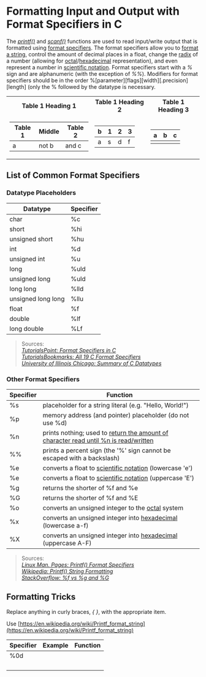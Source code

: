 # Formatting Input and Output with Format Specifiers in C
The [_printf()_](https://www.tutorialspoint.com/c_standard_library/c_function_printf.htm) and [_scanf()_](https://www.tutorialspoint.com/c_standard_library/c_function_scanf.htm)
functions are used to read input/write output that is formatted using [format specifiers](https://tutorialsbookmarks.com/format-specifiers-in-c/). The format specifiers
allow you to [format a string](https://www.cprogramming.com/tutorial/printf-format-strings.html), control the amount of decimal places in a float, change the [radix](https://en.wikipedia.org/wiki/Radix) of a number (allowing for [octal](https://www.tutorialspoint.com/octal-number-system)/[hexadecimal](https://www.tutorialspoint.com/hexadecimal-number-system) representation), and even represent a number in [scientific notation](https://www.merriam-webster.com/dictionary/scientific%20notation). Format specifiers start with a _%_ sign and are alphanumeric (with the exception of _%%_). Modifiers for format
specifiers should be in the order %\[parameter\]\[flags\]\[width\]\[.precision\]\[length\]<type> (only the % followed by the datatype is necessary.

<table>
  <tr><th>Table 1 Heading 1 </th><th>Table 1 Heading 2</th><th>Table 1 Heading 3</th></tr>
<tr><td>

|Table 1| Middle | Table 2|
|--|--|--|
|a| not b|and c |

</td><td>

|b|1|2|3| 
|--|--|--|--|
|a|s|d|f|

</td><td>
  
| a | b | c |
| - | - | - |
|  |  |  |\
</tr> </table>

## List of Common Format Specifiers

### Datatype Placeholders
| Datatype | Specifier | 
| -------- | --------- |
| char | %c |
| short | %hi |
| unsigned short | %hu |
| int | %d |
| unsigned int | %u |
| long | %uld | 
| unsigned long | %uld |
| long long | %lld |
| unsigned long long | %llu |
| float | %f |
| double | %lf |
| long double | %Lf |
> Sources: <br />
> [_TutorialsPoint: Format Specifiers in C_](https://www.tutorialspoint.com/format-specifiers-in-c) <br />
> [_TutorialsBookmarks: All 19 C Format Specifiers_](https://tutorialsbookmarks.com/format-specifiers-in-c/) <br />
> [_University of Illinois Chicago: Summary of C Datatypes_](https://www.cs.uic.edu/~jbell/CourseNotes/C_Programming/DataTypesSummary.pdf) <br />

### Other Format Specifiers
| Specifier | Function |
| --------- | -------- |
| %s | placeholder for a string literal (e.g. "Hello, World!") |
| %p | memory address (and pointer) placeholder (do not use %d) |
| %n | prints nothing; used to [return the amount of character read until %n is read/written](https://www.geeksforgeeks.org/n-in-scanf-in-c-with-example/) |
| %% | prints a percent sign (the '%' sign cannot be escaped with a backslash) |
| %e | converts a float to [scientific notation](https://www.merriam-webster.com/dictionary/scientific%20notation) (lowercase 'e') |
| %e | converts a float to [scientific notation](https://www.merriam-webster.com/dictionary/scientific%20notation)  (uppercase 'E') |
| %g | returns the shorter of %f and %e |
| %G | returns the shorter of %f and %E |
| %o | converts an unsigned integer to the [octal](https://www.tutorialspoint.com/octal-number-system) system |
| %x | converts an unsigned integer into [hexadecimal](https://www.tutorialspoint.com/hexadecimal-number-system) (lowercase a-f) |
| %X | converts an unsigned integer into [hexadecimal](https://www.tutorialspoint.com/hexadecimal-number-system) (uppercase A-F) |
> Sources: <br />
> [_Linux Man. Pages: Printf() Format Specifiers_](https://linux.die.net/man/3/printf) <br />
> [_Wikipedia: Printf() String Formatting_](https://en.wikipedia.org/wiki/Printf_format_string) <br />
> [_StackOverflow: %f vs %g and %G_](https://stackoverflow.com/questions/5913102/what-is-the-difference-between-g-and-f-in-c) <br />

## Formatting Tricks
Replace anything in curly braces, _{ }_, with the appropriate item.

Use [https://en.wikipedia.org/wiki/Printf_format_string](https://en.wikipedia.org/wiki/Printf_format_string)

| Specifier | Example | Function |
| --------- | ------- | -------- |
| %0d |  |  |
|  |  |  |
|  |  |  |
|  |  |  |
|  |  |  |
